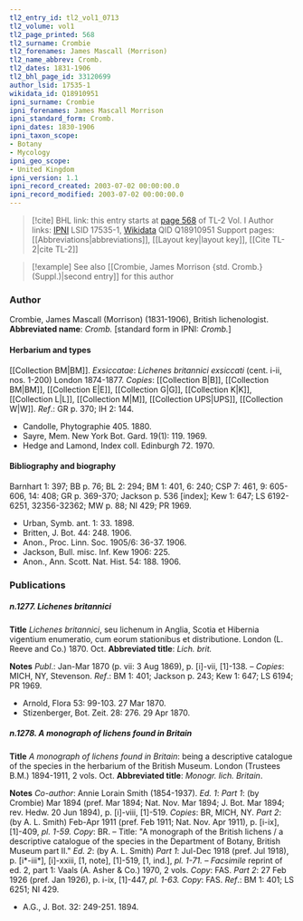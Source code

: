 ```yaml
---
tl2_entry_id: tl2_vol1_0713
tl2_volume: vol1
tl2_page_printed: 568
tl2_surname: Crombie
tl2_forenames: James Mascall (Morrison)
tl2_name_abbrev: Cromb.
tl2_dates: 1831-1906
tl2_bhl_page_id: 33120699
author_lsid: 17535-1
wikidata_id: Q18910951
ipni_surname: Crombie
ipni_forenames: James Mascall Morrison
ipni_standard_form: Cromb.
ipni_dates: 1830-1906
ipni_taxon_scope: 
- Botany
- Mycology
ipni_geo_scope: 
- United Kingdom
ipni_version: 1.1
ipni_record_created: 2003-07-02 00:00:00.0
ipni_record_modified: 2003-07-02 00:00:00.0
---
```


> [!cite] BHL link: this entry starts at [page 568](https://www.biodiversitylibrary.org/page/33120699) of TL-2 Vol. I
> Author links: [IPNI](https://www.ipni.org/a/17535-1) LSID 17535-1, [Wikidata](https://www.wikidata.org/wiki/Q18910951) QID Q18910951
> Support pages: [[Abbreviations|abbreviations]], [[Layout key|layout key]], [[Cite TL-2|cite TL-2]]

> [!example] See also [[Crombie, James Morrison {std. Cromb.} (Suppl.)|second entry]] for this author

### Author

Crombie, James Mascall (Morrison) (1831-1906), British lichenologist. 
**Abbreviated name**: *Cromb.* \[standard form in IPNI: *Cromb.*\]

#### Herbarium and types

[[Collection BM|BM]].
*Exsiccatae*: *Lichenes britannici exsiccati* (cent. i-ii, nos. 1-200) London 1874-1877. *Copies*: [[Collection B|B]], [[Collection BM|BM]], [[Collection E|E]], [[Collection G|G]], [[Collection K|K]], [[Collection L|L]], [[Collection M|M]], [[Collection UPS|UPS]], [[Collection W|W]].
*Ref*.: GR p. 370; IH 2: 144.
- Candolle, Phytographie 405. 1880.
- Sayre, Mem. New York Bot. Gard. 19(1): 119. 1969.
- Hedge and Lamond, Index coll. Edinburgh 72. 1970.

#### Bibliography and biography

Barnhart 1: 397; BB p. 76; BL 2: 294; BM 1: 401, 6: 240; CSP 7: 461, 9: 605-606, 14: 408; GR p. 369-370; Jackson p. 536 \[index\]; Kew 1: 647; LS 6192-6251, 32356-32362; MW p. 88; NI 429; PR 1969.
- Urban, Symb. ant. 1: 33. 1898.
- Britten, J. Bot. 44: 248. 1906.
- Anon., Proc. Linn. Soc. 1905/6: 36-37. 1906.
- Jackson, Bull. misc. Inf. Kew 1906: 225.
- Anon., Ann. Scott. Nat. Hist. 54: 188. 1906.

### Publications

##### n.1277. Lichenes britannici

**Title**
*Lichenes britannici*, seu lichenum in Anglia, Scotia et Hibernia vigentium enumeratio, cum eorum stationibus et distributione. London (L. Reeve and Co.) 1870. Oct.
**Abbreviated title**: *Lich. brit.*

**Notes**
*Publ*.: Jan-Mar 1870 (p. vii: 3 Aug 1869), p. \[i\]-vii, \[1\]-138. – *Copies*: MICH, NY, Stevenson.
*Ref*.: BM 1: 401; Jackson p. 243; Kew 1: 647; LS 6194; PR 1969.
- Arnold, Flora 53: 99-103. 27 Mar 1870.
- Stizenberger, Bot. Zeit. 28: 276. 29 Apr 1870.

##### n.1278. A monograph of lichens found in Britain

**Title**
*A monograph of lichens found in Britain*: being a descriptive catalogue of the species in the herbarium of the British Museum. London (Trustees B.M.) 1894-1911, 2 vols. Oct.
**Abbreviated title**: *Monogr. lich. Britain*.

**Notes**
*Co-author*: Annie Lorain Smith (1854-1937).
*Ed. 1*: *Part 1*: (by Crombie) Mar 1894 (pref. Mar 1894; Nat. Nov. Mar 1894; J. Bot. Mar 1894; rev. Hedw. 20 Jun 1894), p. \[i\]-viii, \[1\]-519. *Copies*: BR, MICH, NY.
*Part 2*: (by A. L. Smith) Feb-Apr 1911 (pref. Feb 1911; Nat. Nov. Apr 1911), p. \[i-ix\], \[1\]-409, *pl. 1-59. Copy*: BR. – Title: "A monograph of the British lichens / a descriptive catalogue of the species in the Department of Botany, British Museum part II."
*Ed. 2*: (by A. L. Smith) *Part 1*: Jul-Dec 1918 (pref. Jul 1918), p. \[i\*-iii\*\], \[i\]-xxiii, \[1, note\], \[1\]-519, \[1, ind.\], *pl. 1-71. – Facsimile* reprint of ed. 2, part 1: Vaals (A. Asher & Co.) 1970, 2 vols. *Copy*: FAS.
*Part 2*: 27 Feb 1926 (pref. Jan 1926), p. i-ix, \[1\]-447, *pl. 1-63. Copy*: FAS.
*Ref*.: BM 1: 401; LS 6251; NI 429.
- A.G., J. Bot. 32: 249-251. 1894.

